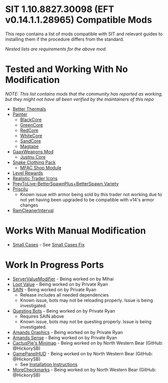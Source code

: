 # SIT 1.10.8827.30098 (EFT v0.14.1.1.28965) Compatible Mods
This repo contains a list of mods compatible with SIT and relevant guides to installing them if the procedure differs from the standard.

*Nested lists are requirements for the above mod*


# Tested and Working With No Modification
*NOTE: This list contains mods that the community has reported as working, but they might not have all been verified by the maintainers of this repo*
- [Better Thermals](https://hub.sp-tarkov.com/files/file/1644-better-thermals/)
- [Painter](https://hub.sp-tarkov.com/files/file/1412-painter/)
  - [BlackCore](https://hub.sp-tarkov.com/files/file/1345-blackcore/)
  - [GreenCore](https://hub.sp-tarkov.com/files/file/1260-greencore/)
  - [RedCore](https://hub.sp-tarkov.com/files/file/1225-redcore/)
  - [WhiteCore](https://hub.sp-tarkov.com/files/file/1313-whitecore/)
  - [SandCore](https://hub.sp-tarkov.com/files/file/1379-sandcore-fde-retextures/)
  - [Magtape](https://hub.sp-tarkov.com/files/file/1404-mag-tape/)
- [GaaxWeapons Mod](https://hub.sp-tarkov.com/files/file/1676-gaaxweapons-mod-port/)
  - [Justnu Core](https://hub.sp-tarkov.com/files/file/378-justnu-core/)
- [Snake Clothing Pack](https://hub.sp-tarkov.com/files/file/1422-snake-clothing-pack/)
  - [MFAC Shop Module](https://hub.sp-tarkov.com/files/file/1208-mfac-shop-module/)
- [Level Rewards](https://hub.sp-tarkov.com/files/file/1080-level-rewards/)
- [Realistic Trader Icons](https://hub.sp-tarkov.com/files/file/1141-realistic-trader-icons/)
- [PreyToLive-BetterSpawnPlus+BetterSpawn Variety](https://e.pcloud.link/publink/show?code=XZPdwnZqbKETcW3gfYu4oIYg6EwhkLvrvT7)
- [Priscilu](https://hub.sp-tarkov.com/files/file/546-priscilu-the-trader/)
  - Known issue with armor being sold by this trader not working due to not yet having been upgraded to be compatible with v14's armor changes
- [RamCleanerInterval](https://hub.sp-tarkov.com/files/file/1662-ram-cleaner-fix/)

# Works With Manual Modification
- [Small Cases](https://hub.sp-tarkov.com/files/file/1318-small-cases-now-with-fannypack/) - See [Small Cases Fix](Guides/Fixes/SMALLCASES.md)

# Work In Progress Ports
- [ServerValueModifier](https://pixeldrain.com/u/sWtnYoCF) - Being worked on by Mihai
- [Loot Value](https://github.com/privateryann1/SIT-Mod-Ports/releases/tag/v1-LootValue) - Being worked on by Private Ryan
- [SAIN](https://github.com/privateryann1/SIT-Mod-Ports/releases/tag/v1-SAIN) - Being worked on by Private Ryan
  - Release includes all needed dependencies
  - Known issue, bots may not be reloading properly. Issue is being investigated.
- [Questing Bots](https://github.com/privateryann1/SIT-Mod-Ports/releases/tag/v1-QuestingBots) - Being worked on by Private Ryan
  - Requires SAIN above
  - Known issue, bots may not be questing properly. Issue is being investigated.
- [Amands Graphics](https://github.com/privateryann1/SIT-Mod-Ports/releases/tag/v1-AmandsGraphics) - Being worked on by Private Ryan
- [Amands Sense](https://github.com/privateryann1/SIT-Mod-Ports/releases/tag/v1-AmandsSense) - Being worked on by Private Ryan
- [CactusPie's Minimap](https://github.com/hickorysb/SPT-Minimap/releases/tag/v1.0.1) - Being worked on by North Western Bear (GitHub: @HickorySB)
- [GamePanelHUD](https://github.com/hickorysb/Game-Panel-HUD-SIT-Patcher/releases/tag/v1.0.2) - Being worked on by North Western Bear (GitHub: @HickorySB)
  - See [Installation Instructions](Guides/Installations/GamePanelHUD.md)
- [MoreCheckmarks](https://github.com/hickorysb/SIT-Mod-Ports/releases/tag/morecheckmarks-v14-v1.1) - Being worked on by North Western Bear (GitHub: @HickorySB)
